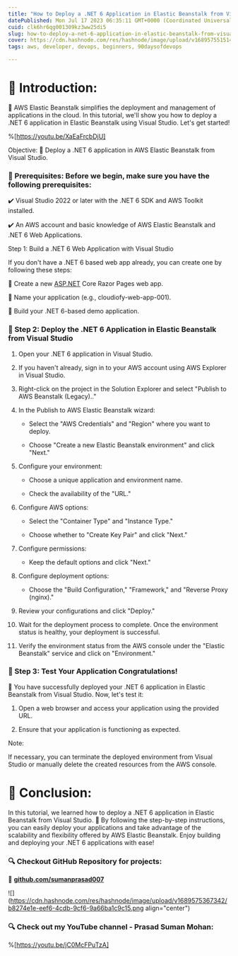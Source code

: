 ```yaml
---
title: "How to Deploy a .NET 6 Application in Elastic Beanstalk from Visual Studio"
datePublished: Mon Jul 17 2023 06:35:11 GMT+0000 (Coordinated Universal Time)
cuid: clk6hr6qg001309kz3ww25di5
slug: how-to-deploy-a-net-6-application-in-elastic-beanstalk-from-visual-studio
cover: https://cdn.hashnode.com/res/hashnode/image/upload/v1689575515143/9afdcfaf-8b8b-46d3-b750-0357792ee54c.png
tags: aws, developer, devops, beginners, 90daysofdevops

---
```


# **📍** Introduction:

🚀 AWS Elastic Beanstalk simplifies the deployment and management of applications in the cloud. In this tutorial, we'll show you how to deploy a .NET 6 application in Elastic Beanstalk using Visual Studio. Let's get started!

%[https://youtu.be/XaEaFrcbDjU] 

Objective: 🎯 Deploy a .NET 6 application in AWS Elastic Beanstalk from Visual Studio.

### 📢 Prerequisites: Before we begin, make sure you have the following prerequisites:

✔️ Visual Studio 2022 or later with the .NET 6 SDK and AWS Toolkit installed.

✔️ An AWS account and basic knowledge of AWS Elastic Beanstalk and .NET 6 Web Applications.

Step 1: Build a .NET 6 Web Application with Visual Studio

If you don't have a .NET 6 based web app already, you can create one by following these steps:

🔧 Create a new [ASP.NET](http://ASP.NET) Core Razor Pages web app.

🔧 Name your application (e.g., cloudiofy-web-app-001).

🔧 Build your .NET 6-based demo application.

### 🔄 Step 2: Deploy the .NET 6 Application in Elastic Beanstalk from Visual Studio

1. Open your .NET 6 application in Visual Studio.
    
2. If you haven't already, sign in to your AWS account using AWS Explorer in Visual Studio.
    
3. Right-click on the project in the Solution Explorer and select "Publish to AWS Beanstalk (Legacy).."
    
4. In the Publish to AWS Elastic Beanstalk wizard:
    
    * Select the "AWS Credentials" and "Region" where you want to deploy.
        
    * Choose "Create a new Elastic Beanstalk environment" and click "Next."
        
5. Configure your environment:
    
    * Choose a unique application and environment name.
        
    * Check the availability of the "URL."
        
6. Configure AWS options:
    
    * Select the "Container Type" and "Instance Type."
        
    * Choose whether to "Create Key Pair" and click "Next."
        
7. Configure permissions:
    
    * Keep the default options and click "Next."
        
8. Configure deployment options:
    
    * Choose the "Build Configuration," "Framework," and "Reverse Proxy (nginx)."
        
9. Review your configurations and click "Deploy."
    
10. Wait for the deployment process to complete. Once the environment status is healthy, your deployment is successful.
    

1. Verify the environment status from the AWS console under the "Elastic Beanstalk" service and click on "Environment."
    

### 🔄 Step 3: Test Your Application Congratulations!

🎉 You have successfully deployed your .NET 6 application in Elastic Beanstalk from Visual Studio. Now, let's test it:

1. Open a web browser and access your application using the provided URL.
    
2. Ensure that your application is functioning as expected.
    

Note:

If necessary, you can terminate the deployed environment from Visual Studio or manually delete the created resources from the AWS console.

# **📍** Conclusion:

In this tutorial, we learned how to deploy a .NET 6 application in Elastic Beanstalk from Visual Studio. 🚀 By following the step-by-step instructions, you can easily deploy your applications and take advantage of the scalability and flexibility offered by AWS Elastic Beanstalk. Enjoy building and deploying your .NET 6 applications with ease!

### **🔍 Checkout GitHub Repository for projects:**

**🔗** [**github.com/sumanprasad007**](http://github.com/sumanprasad007)

![](https://cdn.hashnode.com/res/hashnode/image/upload/v1689575367342/b8274e1e-eef6-4cdb-9cf6-9a66ba1c9c15.png align="center")

### **🔍 Check out my YouTube channel - Prasad Suman Mohan:**

%[https://youtu.be/jC0McFPuTzA]